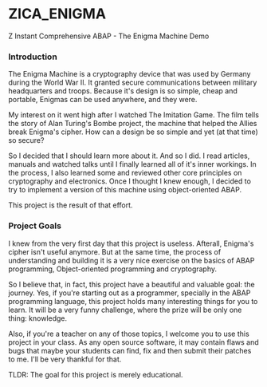 ZICA_ENIGMA
===
Z Instant Comprehensive ABAP - The Enigma Machine Demo

### Introduction

The Enigma Machine is a cryptography device that was used by Germany during the World War II. It granted secure communications between military headquarters and troops. Because it's design is so simple, cheap and portable, Enigmas can be used anywhere, and they were.

My interest on it went high after I watched The Imitation Game. The film tells the story of Alan Turing's Bombe project, the machine that helped the Allies break Enigma's cipher. How can a design be so simple and yet (at that time) so secure?

So I decided that I should learn more about it. And so I did. I read articles, manuals and watched talks until I finally learned all of it's inner workings. In the process, I also learned some and reviewed other core principles on cryptography and electronics. Once I thought I knew enough, I decided to try to implement a version of this machine using object-oriented ABAP. 

This project is the result of that effort.

### Project Goals

I knew from the very first day that this project is useless. Afterall, Enigma's cipher isn't useful anymore. But at the same time, the process of understanding and building it is a very nice exercise on the basics of ABAP programming, Object-oriented programming and cryptography.

So I believe that, in fact, this project have a beautiful and valuable goal: the journey. Yes, if you're starting out as a programmer, specially in the ABAP programming language, this project holds many interesting things for you to learn. It will be a very funny challenge, where the prize will be only one thing: knowledge.

Also, if you're a teacher on any of those topics, I welcome you to use this project in your class. As any open source software, it may contain flaws and bugs that maybe your students can find, fix and then submit their patches to me. I'll be very thankful for that.

TLDR: The goal for this project is merely educational.
